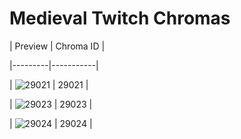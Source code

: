 # Medieval Twitch Chromas


| Preview | Chroma ID |

|---------|-----------|

| ![29021](https://raw.communitydragon.org/latest/plugins/rcp-be-lol-game-data/global/default/v1/champion-chroma-images/29/29021.png) | 29021 |

| ![29023](https://raw.communitydragon.org/latest/plugins/rcp-be-lol-game-data/global/default/v1/champion-chroma-images/29/29023.png) | 29023 |

| ![29024](https://raw.communitydragon.org/latest/plugins/rcp-be-lol-game-data/global/default/v1/champion-chroma-images/29/29024.png) | 29024 |